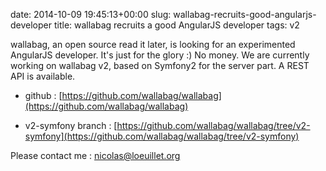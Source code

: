 date: 2014-10-09 19:45:13+00:00
slug: wallabag-recruits-good-angularjs-developer
title: wallabag recruits a good AngularJS developer
tags: v2

wallabag, an open source read it later, is looking for an experimented AngularJS developer. It's just for the glory :) No money.
We are currently working on wallabag v2, based on Symfony2 for the server part. A REST API is available.



	
  * github : [https://github.com/wallabag/wallabag](https://github.com/wallabag/wallabag)

	
  * v2-symfony branch : [https://github.com/wallabag/wallabag/tree/v2-symfony](https://github.com/wallabag/wallabag/tree/v2-symfony)


Please contact me : nicolas@loeuillet.org

